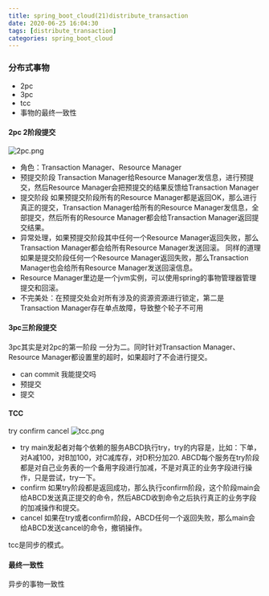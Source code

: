 ```yaml
---
title: spring_boot_cloud(21)distribute_transaction
date: 2020-06-25 16:04:30
tags: [distribute_transaction]
categories: spring_boot_cloud
---
```


### 分布式事物
- 2pc
- 3pc
- tcc
- 事物的最终一致性
<!-- more -->
#### 2pc 2阶段提交
![2pc.png](2pc.png)
- 角色：Transaction Manager、Resource Manager
- 预提交阶段
  Transaction Manager给Resource Manager发信息，进行预提交，然后Resource Manager会把预提交的结果反馈给Transaction Manager
- 提交阶段
  如果预提交阶段所有的Resource Manager都是返回OK，那么进行真正的提交，Transaction Manager给所有的Resource Manager发信息，全部提交，然后所有的Resource Manager都会给Transaction Manager返回提交结果。
- 异常处理，如果预提交阶段其中任何一个Resource Manager返回失败，那么Transaction Manager都会给所有Resource Manager发送回滚。
  同样的道理如果是提交阶段任何一个Resource Manager返回失败，那么Transaction Manager也会给所有Resource Manager发送回滚信息。
- Resource Manager里边是一个jvm实例，可以使用spring的事物管理器管理提交和回滚。
- 不完美处：在预提交处会对所有涉及的资源资源进行锁定，第二是Transaction Manager存在单点故障，导致整个轮子不可用

####  3pc三阶段提交
 3pc其实是对2pc的第一阶段 一分为二。同时针对Transaction Manager、Resource Manager都设置里的超时，如果超时了不会进行提交。
 - can commit
  我能提交吗
 - 预提交
 - 提交

####  TCC
try confirm cancel
![tcc.png](tcc.png)
- try
  main发起者对每个依赖的服务ABCD执行try，try的内容是，比如：下单，对A减100，对B加100，对C减库存，对D积分加20.
  ABCD每个服务在try阶段都是对自己业务表的一个备用字段进行加减，不是对真正的业务字段进行操作，只是尝试，try一下。
- confirm
    如果try阶段都是返回成功，那么执行confirm阶段，这个阶段main会给ABCD发送真正提交的命令，然后ABCD收到命令之后执行真正的业务字段的加减操作和提交。
- cancel
  如果在try或者confirm阶段，ABCD任何一个返回失败，那么main会给ABCD发送cancel的命令，撤销操作。

tcc是同步的模式。

#### 最终一致性
异步的事物一致性
